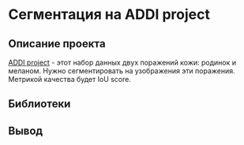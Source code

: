 # Сегментация на ADDI project

## Описание проекта

[ADDI project](https://www.kaggle.com/datasets/danilkadyrov/ph2dataset) - этот набор данных двух поражений кожи: родинок и меланом. Нужно сегментировать на узображения эти поражения. Метрикой качества будет IoU score.

## Библиотеки




## Вывод
